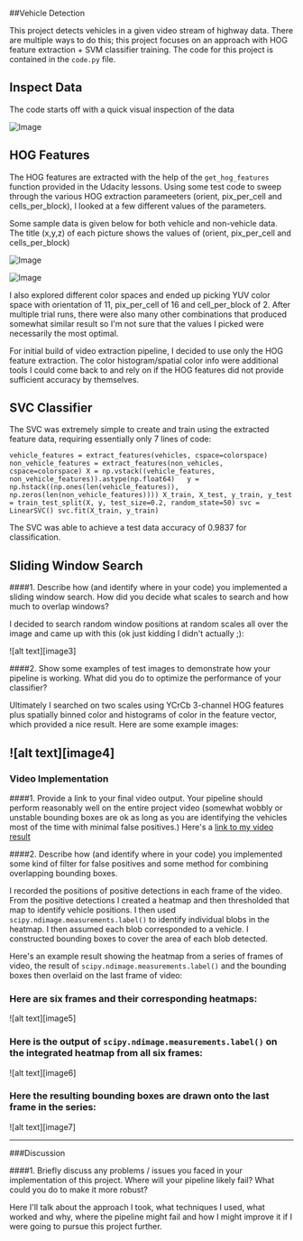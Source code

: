 ##Vehicle Detection 

This project detects vehicles in a given video stream of highway data. There are multiple ways to do this; this project focuses on an approach with HOG feature extraction + SVM classifier training. The code for this project is contained in the `code.py` file. 

## Inspect Data

The code starts off with a quick visual inspection of the data 

![Image](https://github.com/kiranganesh/CarND-Vehicle-Detection/blob/master/examples/image1.JPG)

## HOG Features

The HOG features are extracted with the help of the `get_hog_features` function provided in the Udacity lessons. Using some test code to sweep through the various HOG extraction parameeters (orient, pix_per_cell and cells_per_block), I looked at a few different values of the parameters.

Some sample data is given below for both vehicle and non-vehicle data. The title (x,y,z) of each picture shows the values of (orient, pix_per_cell and cells_per_block)

![Image](https://github.com/kiranganesh/CarND-Vehicle-Detection/blob/master/examples/image2.JPG)

![Image](https://github.com/kiranganesh/CarND-Vehicle-Detection/blob/master/examples/image3.JPG)

I also explored different color spaces and ended up picking YUV color space with orientation of 11, pix_per_cell of 16 and cell_per_block of 2. After multiple trial runs, there were also many other combinations that produced somewhat similar result so I'm not sure that the values I picked were necessarily the most optimal. 

For initial build of video extraction pipeline, I decided to use only the HOG feature extraction. The color histogram/spatial color info were additional tools I could come back to and rely on if the HOG features did not provide sufficient accuracy by themselves.

## SVC Classifier

The SVC was extremely simple to create and train using the extracted feature data, requiring essentially only 7 lines of code:

`vehicle_features = extract_features(vehicles, cspace=colorspace)
non_vehicle_features = extract_features(non_vehicles, cspace=colorspace)
X = np.vstack((vehicle_features, non_vehicle_features)).astype(np.float64)  
y = np.hstack((np.ones(len(vehicle_features)), np.zeros(len(non_vehicle_features))))
X_train, X_test, y_train, y_test = train_test_split(X, y, test_size=0.2, random_state=50)
svc = LinearSVC()
svc.fit(X_train, y_train)`

The SVC was able to achieve a test data accuracy of 0.9837 for classification. 

## Sliding Window Search

####1. Describe how (and identify where in your code) you implemented a sliding window search.  How did you decide what scales to search and how much to overlap windows?

I decided to search random window positions at random scales all over the image and came up with this (ok just kidding I didn't actually ;):

![alt text][image3]

####2. Show some examples of test images to demonstrate how your pipeline is working.  What did you do to optimize the performance of your classifier?

Ultimately I searched on two scales using YCrCb 3-channel HOG features plus spatially binned color and histograms of color in the feature vector, which provided a nice result.  Here are some example images:

![alt text][image4]
---

### Video Implementation

####1. Provide a link to your final video output.  Your pipeline should perform reasonably well on the entire project video (somewhat wobbly or unstable bounding boxes are ok as long as you are identifying the vehicles most of the time with minimal false positives.)
Here's a [link to my video result](./project_video.mp4)


####2. Describe how (and identify where in your code) you implemented some kind of filter for false positives and some method for combining overlapping bounding boxes.

I recorded the positions of positive detections in each frame of the video.  From the positive detections I created a heatmap and then thresholded that map to identify vehicle positions.  I then used `scipy.ndimage.measurements.label()` to identify individual blobs in the heatmap.  I then assumed each blob corresponded to a vehicle.  I constructed bounding boxes to cover the area of each blob detected.  

Here's an example result showing the heatmap from a series of frames of video, the result of `scipy.ndimage.measurements.label()` and the bounding boxes then overlaid on the last frame of video:

### Here are six frames and their corresponding heatmaps:

![alt text][image5]

### Here is the output of `scipy.ndimage.measurements.label()` on the integrated heatmap from all six frames:
![alt text][image6]

### Here the resulting bounding boxes are drawn onto the last frame in the series:
![alt text][image7]



---

###Discussion

####1. Briefly discuss any problems / issues you faced in your implementation of this project.  Where will your pipeline likely fail?  What could you do to make it more robust?

Here I'll talk about the approach I took, what techniques I used, what worked and why, where the pipeline might fail and how I might improve it if I were going to pursue this project further.  

